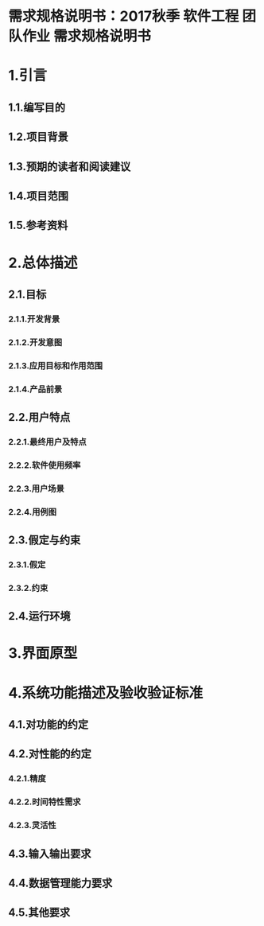 # 需求规格说明书：2017秋季 软件工程 团队作业 需求规格说明书

# 1.引言

## 1.1.编写目的

## 1.2.项目背景

## 1.3.预期的读者和阅读建议

## 1.4.项目范围

## 1.5.参考资料

# 2.总体描述

## 2.1.目标

### 2.1.1.开发背景

### 2.1.2.开发意图

### 2.1.3.应用目标和作用范围

### 2.1.4.产品前景

## 2.2.用户特点

### 2.2.1.最终用户及特点

### 2.2.2.软件使用频率

### 2.2.3.用户场景

### 2.2.4.用例图

## 2.3.假定与约束

### 2.3.1.假定

### 2.3.2.约束

## 2.4.运行环境

# 3.界面原型

# 4.系统功能描述及验收验证标准

## 4.1.对功能的约定

## 4.2.对性能的约定

### 4.2.1.精度

### 4.2.2.时间特性需求

### 4.2.3.灵活性

## 4.3.输入输出要求

## 4.4.数据管理能力要求

## 4.5.其他要求

